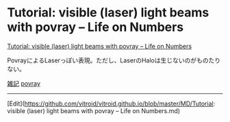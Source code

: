 # Tutorial: visible (laser) light beams with povray – Life on Numbers



[Tutorial: visible (laser) light beams with povray – Life on Numbers](https://guido.vonrudorff.de/2013/tutorial-visible-laser-light-beams-with-povray/)

PovrayによるLaserっぽい表現。ただし、LaserのHaloは生じないのがものたりない。



[雑記](雑記.md) [povray](povray.md)





----
[Edit](https://github.com/vitroid/vitroid.github.io/blob/master/MD/Tutorial: visible (laser) light beams with povray – Life on Numbers.md)
